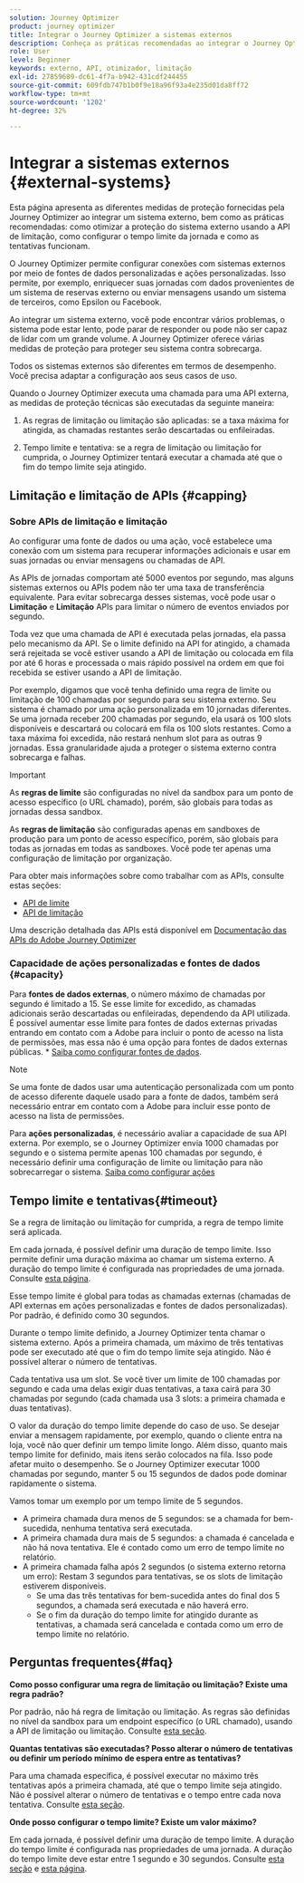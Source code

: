 ```yaml
---
solution: Journey Optimizer
product: journey optimizer
title: Integrar o Journey Optimizer a sistemas externos
description: Conheça as práticas recomendadas ao integrar o Journey Optimizer a sistemas externos
role: User
level: Beginner
keywords: externo, API, otimizador, limitação
exl-id: 27859689-dc61-4f7a-b942-431cdf244455
source-git-commit: 609fdb747b1b0f9e18a96f93a4e235d01da8ff72
workflow-type: tm+mt
source-wordcount: '1202'
ht-degree: 32%

---
```


# Integrar a sistemas externos {#external-systems}

Esta página apresenta as diferentes medidas de proteção fornecidas pela Journey Optimizer ao integrar um sistema externo, bem como as práticas recomendadas: como otimizar a proteção do sistema externo usando a API de limitação, como configurar o tempo limite da jornada e como as tentativas funcionam.

O Journey Optimizer permite configurar conexões com sistemas externos por meio de fontes de dados personalizadas e ações personalizadas. Isso permite, por exemplo, enriquecer suas jornadas com dados provenientes de um sistema de reservas externo ou enviar mensagens usando um sistema de terceiros, como Epsilon ou Facebook.

Ao integrar um sistema externo, você pode encontrar vários problemas, o sistema pode estar lento, pode parar de responder ou pode não ser capaz de lidar com um grande volume. A Journey Optimizer oferece várias medidas de proteção para proteger seu sistema contra sobrecarga.

Todos os sistemas externos são diferentes em termos de desempenho. Você precisa adaptar a configuração aos seus casos de uso.

Quando o Journey Optimizer executa uma chamada para uma API externa, as medidas de proteção técnicas são executadas da seguinte maneira:

1. As regras de limitação ou limitação são aplicadas: se a taxa máxima for atingida, as chamadas restantes serão descartadas ou enfileiradas.

2. Tempo limite e tentativa: se a regra de limitação ou limitação for cumprida, o Journey Optimizer tentará executar a chamada até que o fim do tempo limite seja atingido.

## Limitação e limitação de APIs {#capping}

### Sobre APIs de limitação e limitação

Ao configurar uma fonte de dados ou uma ação, você estabelece uma conexão com um sistema para recuperar informações adicionais e usar em suas jornadas ou enviar mensagens ou chamadas de API.

As APIs de jornadas comportam até 5000 eventos por segundo, mas alguns sistemas externos ou APIs podem não ter uma taxa de transferência equivalente. Para evitar sobrecarga desses sistemas, você pode usar o **Limitação** e **Limitação** APIs para limitar o número de eventos enviados por segundo.

Toda vez que uma chamada de API é executada pelas jornadas, ela passa pelo mecanismo da API. Se o limite definido na API for atingido, a chamada será rejeitada se você estiver usando a API de limitação ou colocada em fila por até 6 horas e processada o mais rápido possível na ordem em que foi recebida se estiver usando a API de limitação.

Por exemplo, digamos que você tenha definido uma regra de limite ou limitação de 100 chamadas por segundo para seu sistema externo. Seu sistema é chamado por uma ação personalizada em 10 jornadas diferentes. Se uma jornada receber 200 chamadas por segundo, ela usará os 100 slots disponíveis e descartará ou colocará em fila os 100 slots restantes. Como a taxa máxima foi excedida, não restará nenhum slot para as outras 9 jornadas. Essa granularidade ajuda a proteger o sistema externo contra sobrecarga e falhas.

>[!IMPORTANT]
>
>As **regras de limite** são configuradas no nível da sandbox para um ponto de acesso específico (o URL chamado), porém, são globais para todas as jornadas dessa sandbox.
>
>As **regras de limitação** são configuradas apenas em sandboxes de produção para um ponto de acesso específico, porém, são globais para todas as jornadas em todas as sandboxes. Você pode ter apenas uma configuração de limitação por organização.

Para obter mais informações sobre como trabalhar com as APIs, consulte estas seções:

* [API de limite](capping.md)
* [API de limitação](throttling.md)

Uma descrição detalhada das APIs está disponível em [Documentação das APIs do Adobe Journey Optimizer](https://developer.adobe.com/journey-optimizer-apis/references/journeys/)

### Capacidade de ações personalizadas e fontes de dados {#capacity}

Para **fontes de dados externas**, o número máximo de chamadas por segundo é limitado a 15. Se esse limite for excedido, as chamadas adicionais serão descartadas ou enfileiradas, dependendo da API utilizada. É possível aumentar esse limite para fontes de dados externas privadas entrando em contato com a Adobe para incluir o ponto de acesso na lista de permissões, mas essa não é uma opção para fontes de dados externas públicas. * [Saiba como configurar fontes de dados](../datasource/about-data-sources.md).

>[!NOTE]
>
>Se uma fonte de dados usar uma autenticação personalizada com um ponto de acesso diferente daquele usado para a fonte de dados, também será necessário entrar em contato com a Adobe para incluir esse ponto de acesso na lista de permissões.

Para **ações personalizadas**, é necessário avaliar a capacidade de sua API externa. Por exemplo, se o Journey Optimizer envia 1000 chamadas por segundo e o sistema permite apenas 100 chamadas por segundo, é necessário definir uma configuração de limite ou limitação para não sobrecarregar o sistema. [Saiba como configurar ações](../action/action.md)

## Tempo limite e tentativas{#timeout}

Se a regra de limitação ou limitação for cumprida, a regra de tempo limite será aplicada.

Em cada jornada, é possível definir uma duração de tempo limite. Isso permite definir uma duração máxima ao chamar um sistema externo. A duração do tempo limite é configurada nas propriedades de uma jornada. Consulte [esta página](../building-journeys/journey-gs.md#timeout_and_error).

Esse tempo limite é global para todas as chamadas externas (chamadas de API externas em ações personalizadas e fontes de dados personalizadas). Por padrão, é definido como 30 segundos.

Durante o tempo limite definido, a Journey Optimizer tenta chamar o sistema externo. Após a primeira chamada, um máximo de três tentativas pode ser executado até que o fim do tempo limite seja atingido. Não é possível alterar o número de tentativas.

Cada tentativa usa um slot. Se você tiver um limite de 100 chamadas por segundo e cada uma delas exigir duas tentativas, a taxa cairá para 30 chamadas por segundo (cada chamada usa 3 slots: a primeira chamada e duas tentativas).

O valor da duração do tempo limite depende do caso de uso. Se desejar enviar a mensagem rapidamente, por exemplo, quando o cliente entra na loja, você não quer definir um tempo limite longo. Além disso, quanto mais tempo limite for definido, mais itens serão colocados na fila. Isso pode afetar muito o desempenho. Se o Journey Optimizer executar 1000 chamadas por segundo, manter 5 ou 15 segundos de dados pode dominar rapidamente o sistema.

Vamos tomar um exemplo por um tempo limite de 5 segundos.

* A primeira chamada dura menos de 5 segundos: se a chamada for bem-sucedida, nenhuma tentativa será executada.
* A primeira chamada dura mais de 5 segundos: a chamada é cancelada e não há nova tentativa. Ele é contado como um erro de tempo limite no relatório.
* A primeira chamada falha após 2 segundos (o sistema externo retorna um erro): Restam 3 segundos para tentativas, se os slots de limitação estiverem disponíveis.
   * Se uma das três tentativas for bem-sucedida antes do final dos 5 segundos, a chamada será executada e não haverá erro.
   * Se o fim da duração do tempo limite for atingido durante as tentativas, a chamada será cancelada e contada como um erro de tempo limite no relatório.

## Perguntas frequentes{#faq}

**Como posso configurar uma regra de limitação ou limitação? Existe uma regra padrão?**

Por padrão, não há regra de limitação ou limitação. As regras são definidas no nível da sandbox para um endpoint específico (o URL chamado), usando a API de limitação ou limitação. Consulte [esta seção](../configuration/external-systems.md#capping).

**Quantas tentativas são executadas? Posso alterar o número de tentativas ou definir um período mínimo de espera entre as tentativas?**

Para uma chamada específica, é possível executar no máximo três tentativas após a primeira chamada, até que o tempo limite seja atingido. Não é possível alterar o número de tentativas e o tempo entre cada nova tentativa. Consulte [esta seção](../configuration/external-systems.md#timeout).

**Onde posso configurar o tempo limite? Existe um valor máximo?**

Em cada jornada, é possível definir uma duração de tempo limite. A duração do tempo limite é configurada nas propriedades de uma jornada. A duração do tempo limite deve estar entre 1 segundo e 30 segundos. Consulte [esta seção](../configuration/external-systems.md#timeout) e [esta página](../building-journeys/journey-gs.md#timeout_and_error).